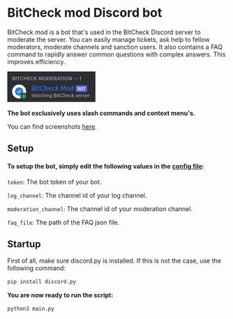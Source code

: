 # BitCheck mod Discord bot

BitCheck mod is a bot that's used in the BitCheck Discord server to moderate the server.
You can easily manage tickets, ask help to fellow moderators, moderate channels and sanction users.
It also cointains a FAQ command to rapidly answer common questions with complex answers. This improves efficiency.

![1683845548935](image/readme/1683845548935.png)

**The bot exclusively uses slash commands and context menu's.** 

You can find screenshots [here](https://github.com/BitCheckMe/discord-mod-bot/tree/master/image/readme "Command screenshots").

## Setup

#### **To setup the bot, simply edit the following values in the [config file](config.json):**

`token`: The bot token of your bot.

`log_channel`: The channel id of your log channel.

`moderation_channel`: The channel id of your moderation channel. 

`faq_file`: The path of the FAQ json file.

## Startup

First of all, make sure discord.py is installed. If this is not the case, use the following command:

```bash
pip install discord.py
```

**You are now ready to run the script:**

```bash
python3 main.py
```
